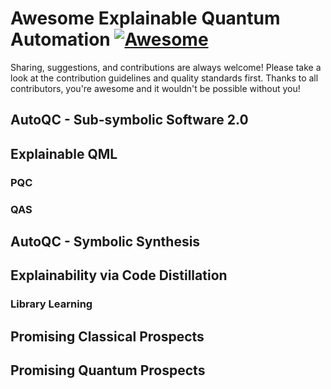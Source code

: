 # Awesome Explainable Quantum Automation [![Awesome](https://awesome.re/badge.svg)](https://awesome.re)

Sharing, suggestions, and contributions are always welcome! Please take a look at the contribution guidelines and quality standards first. Thanks to all contributors, you're awesome and it wouldn't be possible without you!

## AutoQC - Sub-symbolic Software 2.0

## Explainable QML

### PQC

### QAS

## AutoQC - Symbolic Synthesis

## Explainability via Code Distillation

### Library Learning

## Promising Classical Prospects

## Promising Quantum Prospects
